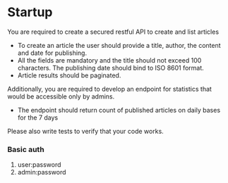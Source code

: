 # Startup
You are required to create a secured restful API to create and list articles
- To create an article the user should provide a title, author, the content and date for publishing.
- All the fields are mandatory and the title should not exceed 100 characters. The publishing date should bind to ISO 8601 format.
- Article results should be paginated.

Additionally, you are required to develop an endpoint for statistics that would be accessible only by admins.
- The endpoint should return count of published articles on daily bases for the 7 days

Please also write tests to verify that your code works.

### Basic auth
1) user:password
2) admin:password
